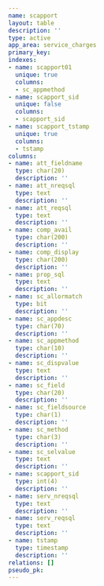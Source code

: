 ```yaml
---
name: scapport
layout: table
description: ''
type: active
app_area: service_charges
primary_key: 
indexes:
- name: scapport01
  unique: true
  columns:
  - sc_appmethod
- name: scapport_sid
  unique: false
  columns:
  - scapport_sid
- name: scapport_tstamp
  unique: true
  columns:
  - tstamp
columns:
- name: att_fieldname
  type: char(20)
  description: ''
- name: att_nreqsql
  type: text
  description: ''
- name: att_reqsql
  type: text
  description: ''
- name: comp_avail
  type: char(200)
  description: ''
- name: comp_display
  type: char(200)
  description: ''
- name: prop_sql
  type: text
  description: ''
- name: sc_allormatch
  type: bit
  description: ''
- name: sc_appdesc
  type: char(70)
  description: ''
- name: sc_appmethod
  type: char(10)
  description: ''
- name: sc_dispvalue
  type: text
  description: ''
- name: sc_field
  type: char(20)
  description: ''
- name: sc_fieldsource
  type: char(1)
  description: ''
- name: sc_method
  type: char(3)
  description: ''
- name: sc_selvalue
  type: text
  description: ''
- name: scapport_sid
  type: int(4)
  description: ''
- name: serv_nreqsql
  type: text
  description: ''
- name: serv_reqsql
  type: text
  description: ''
- name: tstamp
  type: timestamp
  description: ''
relations: []
pseudo_pk: 
---
```


